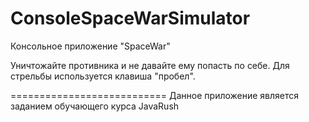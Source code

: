 # ConsoleSpaceWarSimulator
Консольное приложение "SpaceWar"

Уничтожайте противника и не давайте ему попасть по себе. Для стрельбы используется клавиша "пробел".

===========================
Данное приложение является заданием обучающего курса JavaRush
